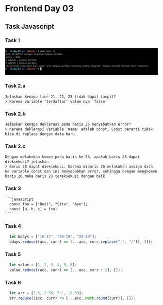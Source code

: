 # Frontend Day 03

## Task Javascript

### Task 1

![task-1](https://github.com/KangAbbad/tfa-alterra/blob/master/fe-day-03/images/ss-01.png?raw=true)

### Task 2.a

```notes
Jelaskan kenapa line 21, 22, 23 tidak dapat tampil?
> Karena variable 'terdaftar' value nya 'false'
```

### Task 2.b

    Jelaskan kenapa deklarasi pada baris 26 menyebabkan error?
    > Karena deklarasi variable 'nama' adalah const. Const berarti tidak bisa di replace dengan data baru

### Task 2.c

    Dengan melakukan komen pada baris ke 26, apakah baris 28 dapat dieksekusi? jelaskan
    > Baris 28 dapat dieksekusi. Karena dibaris 26 melakukan assign data ke variable const dan ini menyebabkan error, sehingga dengan mengkomen baris 26 maka baris 28 tereksekusi dengan baik

### Task 3

    ```javascript
      const foo = ["Budi", "Sita", "Ayu"];
      const [a, b, c] = foo;
    ```

### Task 4

```javascript
  let bdays = ["10-17", "05-19", "20-19"];
  bdays.reduce((acc, curr) => [...acc, curr.replace("-", "/")], []);
```

### Task 5

```javascript
  let value = [1, 2, 3, 4, 5, 6];
  value.reduce((acc, curr) => [...acc, curr * 2], []);
```

### Task 6

```javascript
  let arr = [1.5, 2.56, 5.1, 12.33];
  arr.reduce((acc, curr) => [...acc, Math.round(curr)], []);
```
